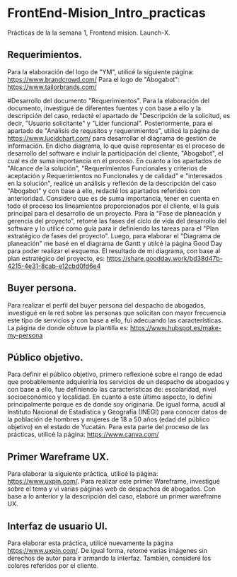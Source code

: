 # FrontEnd-Mision_Intro_practicas
Prácticas de la la semana 1, Frontend mision. Launch-X.
## Requerimientos.
Para la elaboración del logo de "YM", utilicé la siguiente página: https://www.brandcrowd.com/
Para el logo de "Abogabot": https://www.tailorbrands.com/

#Desarrollo del documento "Requerimientos".
Para la elaboración del documento, investigué de diferentes fuentes y con base a ello y la descripción del caso, redacté el apartado de "Descripción de la solicitud, es decir, "Usuario solicitante" y "Líder funcional".
Posteriormente, para el apartado de "Análisis de requsitos y requerimientos", utilicé la página de https://www.lucidchart.com/ para desarrollar el diagrama de gestión de información. En dicho diagrama, lo que quise representar es el proceso de desarrollo del software e incluir la participación del cliente, "Abogabot", el cual es de suma importancia en el proceso.
En cuanto a los apartados de "Alcance de la solución", "Requerimientos Funcionales y criterios de aceptación y Requerimientos no Funcionales y de calidad" e "interesados en la solución", realicé un análisis y reflexión de la descripción del caso "Abogabot" y con base a ello, redacté los apartados referidos con anterioridad. Considero que es de suma importancia, tener en cuenta en todo el proceso los lineamientos proporcionados por el cliente, el la guía principal para el desarrollo de un proyecto.
Para la "Fase de planeación y gerencia del proyecto", retomé las fases del ciclo de vida del desarrollo del software y lo utilicé como guía para ir definiendo las tareas para el "Plan estratégico de fases del proyecto". 
Luego, para elaborar el "Diagrama de planeación" me basé en el diagrama de Gantt y utilcé la página Good Day para poder realizar el esquema. El resultado de mi diagrama, con base al plan estratégico del proyecto, es: https://share.goodday.work/bd38d47b-4215-4e31-8cab-e12cbd0fd6e4

## Buyer persona.
Para realizar el perfil del buyer persona del despacho de abogados, investigué en la red sobre las personas que solicitan con mayor frecuencia este tipo de servicios y con base a ello, fui adecuando las características. La página de donde obtuve la plantilla es: https://www.hubspot.es/make-my-persona

## Público objetivo.
Para definir el público objetivo, primero reflexioné sobre el rango de edad que probablemente adquieriría los servicios de un despacho de abogados y con base a ello, fue definiendo las características de: escolaridad, nivel socioeconómico y localidad. En cuanto a este último aspecto, lo definí principalmente porque es de donde soy originaria. De igual forma, acudí al Instituto Nacional de Estadística y Geografía (INEGI) para conocer datos de la población de hombres y mujeres de 18 a 50 años (edad del público objetivo) en el estado de Yucatán. Para esta parte del proceso de las prácticas, utilicé la página: https://www.canva.com/

## Primer Wareframe UX.
Para elaborar la siguiente práctica, utilicé la página: https://www.uxpin.com/. Para realizar este primer Wareframe, investigué sobre el tema y vi varias páginas web de despachos de abogados. Con base a lo anterior y la descripción del caso, elaboré un primer wareframe UX.

## Interfaz de usuario UI.
Para elaborar esta práctica, utilicé nuevamente la página https://www.uxpin.com/. De igual forma, retomé varias imágenes sin derechos de autor para ir armando la interfaz. También, consideré los colores referidos por el cliente. 
